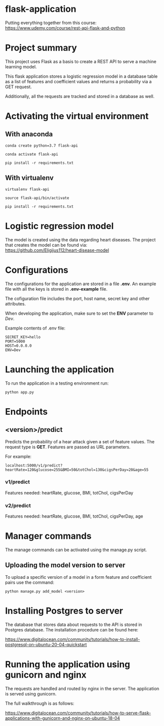 # flask-application

Putting everything together from this course: https://www.udemy.com/course/rest-api-flask-and-python

# Project summary 

This project uses Flask as a basis to create a REST API to serve a machine learning model. 

This flask application stores a logistic regression model in a database table as a list of features and coefficient values and returns a probability via a GET request. 

Additionally, all the requests are tracked and stored in a database as well. 

# Activating the virtual environment

## With anaconda 

```
conda create python=3.7 flask-api
```

```
conda activate flask-api
```

```
pip install -r requirements.txt
```

## With virtualenv

```
virtualenv flask-api
```

```
source flask-api/bin/activate
```

```
pip install -r requirements.txt
```

# Logistic regression model 

The model is created using the data regarding heart diseases. The project that creates the model can be found via: https://github.com/Eligijus112/heart-disease-model 

# Configurations 

The configurations for the application are stored in a file **.env**. An example file with all the keys is stored in **.env-example** file. 

The cofiguration file includes the port, host name, secret key and other attributes. 

When developing the application, make sure to set the **ENV** parameter to *Dev*.

Example contents of .env file:

```
SECRET_KEY=hello
PORT=5000
HOST=0.0.0.0
ENV=Dev
```

# Launching the application 

To run the application in a testing environment run:

```
python app.py 
```

# Endpoints 

## \<version>/predict 

Predicts the probability of a hear attack given a set of feature values. The request type is **GET**. Features are passed as URL parameters. 

For example:

```
localhost:5000/v1/predict?heartRate=120&glucose=255&BMI=50&totChol=130&cigsPerDay=20&age=55
```

### v1/predict 

Features needed: heartRate, glucose, BMI, totChol, cigsPerDay

### v2/predict 

Features needed: heartRate, glucose, BMI, totChol, cigsPerDay, age

# Manager commands 

The manage commands can be activated using the manage.py script. 

## Uploading the model version to server 

To upload a specific version of a model in a form feature and coefficient pairs use the command:

```
python manage.py add_model <version>
```

# Installing Postgres to server 

The database that stores data about requests to the API is stored in Postgres database. The installation procedure can be found here: 

https://www.digitalocean.com/community/tutorials/how-to-install-postgresql-on-ubuntu-20-04-quickstart 

# Running the application using gunicorn and nginx 

The requests are handled and routed by nginx in the server. The application is served using gunicorn. 

The full walkthrough is as follows: 

https://www.digitalocean.com/community/tutorials/how-to-serve-flask-applications-with-gunicorn-and-nginx-on-ubuntu-18-04
